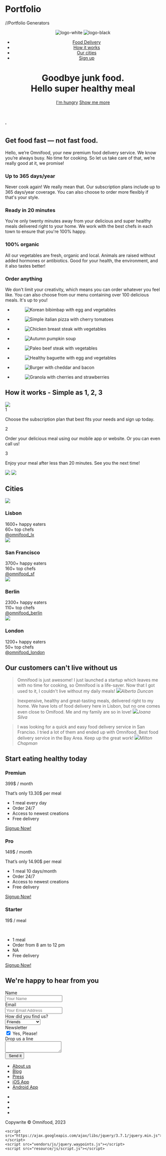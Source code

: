 # Portfolio
//Portfolio Generators
<!DOCTYPE html>
<html lang="en">
<head>
    <meta charset="UTF-8">
    <meta name="viewport" content="width=device-width, initial-scale=1.0">
    <title>omnifood</title>
    <link rel="stylesheet", type="text/css", href="vendors/css/normalize.css">
    <link rel="stylesheet" type="text/css", href="vendors/css/Grid.css">
    <link
    rel="stylesheet"
    href="https://cdnjs.cloudflare.com/ajax/libs/animate.css/4.1.1/animate.min.css"
    />
    <link href="vendors/css/ionicons.min.css" type="text/css" rel="stylesheet">
    <link rel="stylesheet" type="text/css" href="resource/css/style.css">
    <link rel="preconnect" href="https://fonts.googleapis.com">
    <link rel="preconnect" href="https://fonts.gstatic.com" crossorigin>
    <link href="https://fonts.googleapis.com/css2?family=Lato:ital,wght@0,100;0,300;0,400;0,700;0,900;1,100;1,300;1,400;1,700;1,900&display=swap" rel="stylesheet">
</head>

<body>
    <header>
        <nav>
            <div class="row">
                <img src="resource/image/logo-white.png" alt="logo-white" class="logo-white">
                <img src="resource/image/logo.png" alt="logo-black" class="logo-black">
                <ul class="main-nav">
                    <li>
                        <a href="#features">Food Delivery</a>
                    </li>
                    <li>
                        <a href="#works">How it works</a>
                    </li>
                    <li>
                        <a href="#cities">Our cities</a>
                    </li>
                    <li>
                        <a href="#plans">Sign up</a>
                    </li>
                </ul>
            </div>
        </nav>
        <div class="header-text">
            <h1> Goodbye junk food.<br>Hello super healthy meal</h1>
            <a class="btn btn-full js--scroll-to-plans" href="#">I'm hungry</a>
            <a class="btn btn-border js--scroll-to-features" href="#">Show me more</a>
        </div>
    </header>
    <section class="section-features js--section-features" id="features">
        <div class="row">'
            <h2>Get food fast — not fast food.</h2>
            <p class="feature-text">
                Hello, we’re Omnifood, your new premium food delivery service. We know you’re always busy. No time for cooking. So let us take care of that, we’re really good at it, we promise!
            </p>
        </div>
        <div class="row js--features-animate">
            <div class="col span-1-of-4 box">
                <i class="ion-radio-waves icon-big"></i>
                <h3>Up to 365 days/year</h3>
                <p>Never cook again! We really mean that. Our subscription plans include up to 365 days/year coverage. You can also choose to order more flexibly if that's your style.</p>
            </div>
            <div class="col span-1-of-4 box">
                <i class="ion-android-time icon-big"></i>
                <h3>Ready in 20 minutes</h3>
                <p>
                    You're only twenty minutes away from your delicious and super healthy meals delivered right to your home. We work with the best chefs in each town to ensure that you're 100% happy.
                </p>
            </div>
            <div class="col span-1-of-4 box">
                <i class="ion-earth icon-big"></i>
                <h3>100% organic</h3>
                <p>
                    All our vegetables are fresh, organic and local. Animals are raised without added hormones or antibiotics. Good for your health, the environment, and it also tastes better!
                </p>
            </div>
            <div class="col span-1-of-4 box">
                <i class="ion-ios-cart icon-big"></i>
                <h3>Order anything</h3>
                <p>
                    We don't limit your creativity, which means you can order whatever you feel like. You can also choose from our menu containing over 100 delicious meals. It's up to you!
                </p>
            </div>
        </div>
    </section>
    <section class="section-meals">
        <ul class="meals-showcase clearfix">
            <li>
                <figure class="meal-photo">
                    <img src="resource/image/1.jpg" alt="Korean bibimbap with egg and vegetables">
                </figure>
            </li>
            <li>
                <figure class="meal-photo">
                    <img src="resource/image/2.jpg" alt="Simple italian pizza with cherry tomatoes">
                </figure>
            </li>
            <li>
                <figure class="meal-photo">
                    <img src="resource/image/3.jpg" alt="Chicken breast steak with vegetables">
                </figure>
            </li>
            <li>
                <figure class="meal-photo">
                    <img src="resource/image/4.jpg" alt="Autumn pumpkin soup">
                </figure>
            </li>
        </ul>
        <ul class="meals-showcase clearfix">
            <li>
                <figure class="meal-photo">
                    <img src="resource/image/5.jpg" alt="Paleo beef steak with vegetables">
                </figure>
            </li>
            <li>
                <figure class="meal-photo">
                    <img src="resource/image/6.jpg" alt="Healthy baguette with egg and vegetables">
                </figure>
            </li>
            <li>
                <figure class="meal-photo">
                    <img src="resource/image/7.jpg" alt="Burger with cheddar and bacon">
                </figure>
            </li>
            <li>
                <figure class="meal-photo">
                    <img src="resource/image/8.jpg" alt="Granola with cherries and strawberries">
                </figure>
            </li>
        </ul>
    </section>
    <section class="section-works" id="works">
        <div class="row js--phone-animate">
            <h2>How it works - Simple as 1, 2, 3</h2>
        </div>
        <div class="row">
            <div class="col span-1-of-2 step-box">
                <img src="resource/image/app-iPhone.png" class="phone-image">
            </div>
            <div class="col span-1-of-2 step-box">
                <div class="work-steps">
                    <div>1</div>
                    <p>Choose the subscription plan that best fits your needs and sign up today.</p>
                </div>
                <div class="work-steps">
                    <div>2</div>
                    <p>Order your delicious meal using our mobile app or website. Or you can even call us!</p>
                </div>
                <div class="work-steps">
                    <div>3</div>
                    <p>Enjoy your meal after less than 20 minutes. See you the next time!</p>
                </div>
                <a href="#" class="app-image"><img src="resource/image/download-app-android.png"></a>
                <a href="#" class="app-image"><img src="resource/image/app-store-img.jpg"></a>
            </div>
        </div>
    </section>
    <section class="cities" id="cities">
        <div class="row js--cities-animate">
            <h2>Cities</h2>
        </div>
        <div class="row">
        <div class="col span-1-of-4 box">
            <img src="resource/image/lisbon-3.jpg">
            <h3>Lisbon</h3>
            <div class="cities-steps small-class">
                <i class="ion-heart icon-small"></i>
                1600+ happy eaters 
            </div>
            <div class="cities-steps">
                <i class="ion-checkmark-round icon-small"></i>
                60+ top chefs
            </div>
            <div class="cities-steps">
                <i class="ion-social-twitter icon-small"></i>
                <a href="#">@omnifood_lx</a>
            </div>
        </div>
            <div class="col span-1-of-4 box">
                <img src="resource/image/san-francisco.jpg">
                <h3>San Francisco</h3>
                <div class="cities-steps small-class">
                    <i class="ion-heart icon-small"></i>
                    3700+ happy eaters
                </div>
                <div class="cities-steps">
                    <i class="ion-checkmark-round icon-small"></i>
                    160+ top chefs
                </div>
                <div class="cities-steps">
                    <i class="ion-social-twitter icon-small"></i>
                    <a href="#">@omnifood_sf</a>
                </div>
            </div>
            <div class="col span-1-of-4 box">
                <img src="resource/image/berlin.jpg">
                <h3>Berlin</h3>
                <div class="cities-steps">
                    <i class="ion-heart icon-small"></i>
                    2300+ happy eaters 
                </div>
                <div class="cities-steps">
                    <i class="ion-checkmark-round icon-small"></i>
                    110+ top chefs
                </div>
                <div class="cities-steps">
                    <i class="ion-social-twitter icon-small"></i>
                    <a href="#">@omnifood_berlin</a>
                </div>
            </div>
            <div class="col span-1-of-4 box">
                <img src="resource/image/london.jpg">
                <h3>London</h3>
                <div class="cities-steps">
                    <i class="ion-heart icon-small"></i>
                    1200+ happy eaters 
                </div>
                <div class="cities-steps">
                    <i class="ion-checkmark-round icon-small"></i>
                    50+ top chefs
                </div>
                <div class="cities-steps">
                    <i class="ion-social-twitter icon-small"></i>
                    <a href="#">@omnifood_london</a>
                </div>
            </div>
    </div>
    </section>
    <section class="section-testimonials">
        <div class="row">
            <h2>Our customers can't live without us</h2>
        </div>
        <div class="row">
            <div class="col span-1-of-3">
                <blockquote>
                    Omnifood is just awesome! I just launched a startup which leaves me with no time for cooking, so Omnifood is a life-saver. Now that I got used to it, I couldn't live without my daily meals!
                    <cite><img src="resource/image/customer-1.jpg">Alberto Duncan</cite>
                </blockquote>
            </div>
            <div class="col span-1-of-3">
                <blockquote>
                    Inexpensive, healthy and great-tasting meals, delivered right to my home. We have lots of food delivery here in Lisbon, but no one comes even close to Omifood. Me and my family are so in love!
                    <cite><img src="resource/image/customer-2.jpg">Joana Silva</cite>
                </blockquote>
            </div>
            <div class="col span-1-of-3">
                <blockquote>
                    I was looking for a quick and easy food delivery service in San Franciso. I tried a lot of them and ended up with Omnifood. Best food delivery service in the Bay Area. Keep up the great work!
                    <cite><img src="resource/image/customer-3.jpg">Milton Chapman</cite>
                </blockquote>
            </div>
        </div>
    </section>
    <section class="section-plans js--section-plans" id="plans">
        <div class="row js--plan-animate">
            <h2>Start eating healthy today</h2>
        </div>
        <div class="row">
            <div class="col span-1-of-3">
                <div class="plan-box">
                    <div>
                        <h3>Premiun</h3>
                        <p class="monthly-plan">399$ <span>/ month</span></p>
                        <p class="per-meal-plan">That’s only 13.30$ per meal</p>
                    </div>
                    <div>
                        <ul>
                            <li><i class="ion-ios-checkmark-empty icon-small"></i>1 meal every day</li>
                            <li><i class="ion-ios-checkmark-empty icon-small"></i>Order 24/7</li>
                            <li><i class="ion-ios-checkmark-empty icon-small"></i>Access to newest creations
                            </li>
                            <li><i class="ion-ios-checkmark-empty icon-small"></i>Free delivery
                            </li>
                        </ul>
                    </div>
                    <div>
                        <a href="#" class="btn btn-full">Signup Now!</a>
                    </div>
                </div>
            </div>
            <div class="col span-1-of-3">
                <div class="plan-box">
                    <div>
                        <h3>Pro</h3>
                        <p class="monthly-plan">149$ <span>/ month</span></p>
                        <p class="per-meal-plan">That’s only 14.90$ per meal</p>
                    </div>
                    <div>
                        <ul>
                            <li><i class="ion-ios-checkmark-empty icon-small"></i>1 meal 10 days/month</li>
                            <li><i class="ion-ios-checkmark-empty icon-small"></i>Order 24/7</li>
                            <li><i class="ion-ios-checkmark-empty icon-small"></i>Access to newest creations
                            </li>
                            <li><i class="ion-ios-checkmark-empty icon-small"></i>Free delivery
                            </li>
                        </ul>
                    </div>
                    <div>
                        <a href="#" class="btn btn-border">Signup Now!</a>
                    </div>
                </div>
            </div>
            <div class="col span-1-of-3">
                <div class="plan-box">
                    <div>
                        <h3>Starter</h3>
                        <p class="monthly-plan">19$ <span>/ meal</span></p>
                        <p class="per-meal-plan">&nbsp;</p>
                    </div>
                    <div>
                        <ul>
                            <li><i class="ion-ios-checkmark-empty icon-small"></i>1 meal</li>
                            <li><i class="ion-ios-checkmark-empty icon-small"></i>Order from 8 am to 12 pm</li>
                            <li><i class="ion-ios-close-empty icon-small"></i>NA
                            </li>
                            <li><i class="ion-ios-checkmark-empty icon-small"></i>Free delivery
                            </li>
                        </ul>
                    </div>
                    <div>
                        <a href="#" class="btn btn-border">Signup Now!</a>
                    </div>
                </div>
            </div>
        </div>
    </section>
    <section class="section-form">
        <div class="row">
            <h2>We're happy to hear from you</h2>
        </div>
        <div class="row">
            <form action="#" method="post" class="contact-form">
                <div class="row">
                    <div class="col span-1-of-3">
                        <label>Name</label>
                    </div>
                    <div class="col span-2-of-3">
                        <input type="text" name="name" id="name" placeholder="Your Name">
                    </div>
                </div>
                <div class="row">
                    <div class="col span-1-of-3">
                        <label>Email</label>
                    </div>
                    <div class="col span-2-of-3">
                        <input type="email" name="email" id="email" placeholder="Your Email Address">
                    </div>
                </div>
                <div class="row">
                    <div class="col span-1-of-3">
                        <label>How did you find us?</label>
                    </div>
                    <div class="col span-2-of-3">
                        <select name="findus" id="findus">
                            <option selected>Friends</option>
                            <option>Advertisements</option>
                            <option>Social Media</option>
                            <option>Newsletter</option>
                        </select>
                    </div>
                </div>
                <div class="row">
                    <div class="col span-1-of-3">
                        <label>Newsletter</label>
                    </div>
                    <div class="col span-2-of-3">
                        <input type="checkbox" name="newsletter" id="newsletter" checked>
                        Yes, Please!
                    </div>
                </div>
                <div class="row">
                    <div class="col span-1-of-3">
                        <label>Drop us a line</label>
                    </div>
                    <div class="col span-2-of-3">
                        <textarea name="text" id="text"></textarea>
                    </div>
                </div>
                <div class="row">
                    <div class="col span-1-of-3">
                        <label></label>
                    </div>
                    <div class="col span-2-of-3">
                        <input type="submit" name="submit" value=" Send it">
                    </div>
                </div>
            </form>
        </div>
    </section>
    <footer>
        <div class="row">
            <div class="col span-1-of-2">
                <ul class="footer-navs">
                    <li><a href="#">About us</a></li>
                    <li><a href="#">Blog</a></li>
                    <li><a href="#">Press</a></li>
                    <li><a href="#">iOS App</a></li>
                    <li><a href="#">Android App</a></li>
                </ul>
            </div>
            <div class="col span-1-of-2">
                <ul class="social-navs">
                    <li><a href="#"><i class="ion-social-facebook"></i></a></li>
                    <li><a href="#"><i class="ion-social-twitter"></i></a></li>
                    <li><a href="#"><i class="ion-social-googleplus"></i></a></li>
                    <li><a href="#"><i class="ion-social-instagram"></i></a></li>
                </ul>
            </div>
        </div>
        <div class="row">
            <p>Copywrite &copy; Omnifood, 2023</p>
        </div>
    </footer>
    
    <script src="https://ajax.googleapis.com/ajax/libs/jquery/3.7.1/jquery.min.js"></script>
    <script src="vendors/js/jquery.waypoints.js"></script>
    <script src="resource/js/script.js"></script>

</body>
</html>

<!-- 

Section 8: Footer
Title: None

Navigation:
1. About us
2. Blog
3. Press
4. iOS App
5. Android App

Also include links to facebook, twitter, google+ and Instagram accounts.
  -->
